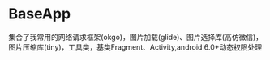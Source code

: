 # BaseApp
集合了我常用的网络请求框架(okgo)，图片加载(glide)、图片选择库(高仿微信)，图片压缩库(tiny)，工具类，基类Fragment、Activity,android 6.0+动态权限处理

